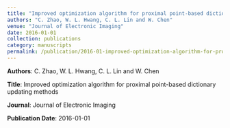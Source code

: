 ```yaml
---
title: "Improved optimization algorithm for proximal point-based dictionary updating methods"
authors: "C. Zhao, W. L. Hwang, C. L. Lin and W. Chen"
venue: "Journal of Electronic Imaging"
date: 2016-01-01
collection: publications
category: manuscripts
permalink: /publication/2016-01-improved-optimization-algorithm-for-proximal-point-based-dictionary-updating-methods
---
```


**Authors**: C. Zhao, W. L. Hwang, C. L. Lin and W. Chen

**Title**: Improved optimization algorithm for proximal point-based dictionary updating methods

**Journal**: Journal of Electronic Imaging

**Publication Date**: 2016-01-01
